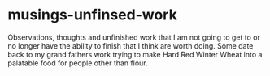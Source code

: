 # musings-unfinsed-work
Observations, thoughts and unfinished work that I am not going to get to or no longer have the ability to finish that I think are worth doing. Some date back to my grand fathers work trying to make Hard Red Winter Wheat into a palatable food for people other than flour.
